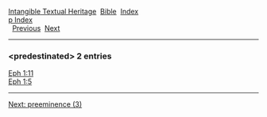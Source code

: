 [Intangible Textual Heritage](../../index)  [Bible](../index) 
[Index](index)   
[p Index](_p_)  
  [Previous](c08772)  [Next](c08774) 

------------------------------------------------------------------------

### &lt;predestinated&gt; 2 entries

[Eph 1:11](../kjv/eph001.htm#011)  
[Eph 1:5](../kjv/eph001.htm#005)  

------------------------------------------------------------------------

[Next: preeminence (3)](c08774)
